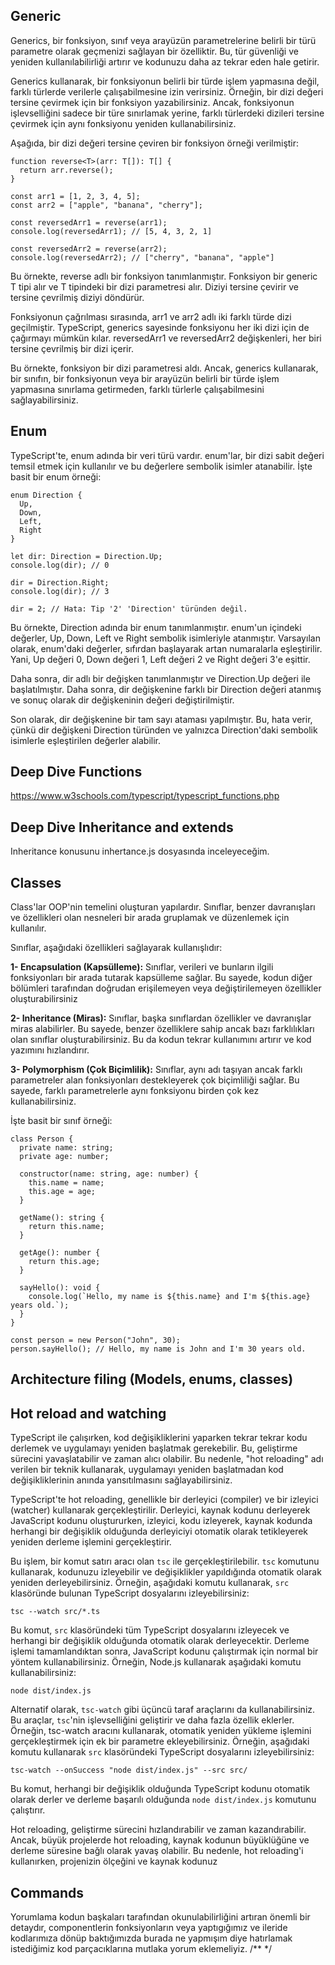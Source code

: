 ## Generic

Generics, bir fonksiyon, sınıf veya arayüzün parametrelerine belirli bir türü parametre olarak geçmenizi sağlayan bir özelliktir. Bu, tür güvenliği ve yeniden kullanılabilirliği artırır ve kodunuzu daha az tekrar eden hale getirir.

Generics kullanarak, bir fonksiyonun belirli bir türde işlem yapmasına değil, farklı türlerde verilerle çalışabilmesine izin verirsiniz. Örneğin, bir dizi değeri tersine çevirmek için bir fonksiyon yazabilirsiniz. Ancak, fonksiyonun işlevselliğini sadece bir türe sınırlamak yerine, farklı türlerdeki dizileri tersine çevirmek için aynı fonksiyonu yeniden kullanabilirsiniz.

Aşağıda, bir dizi değeri tersine çeviren bir fonksiyon örneği verilmiştir:

```
function reverse<T>(arr: T[]): T[] {
  return arr.reverse();
}

const arr1 = [1, 2, 3, 4, 5];
const arr2 = ["apple", "banana", "cherry"];

const reversedArr1 = reverse(arr1);
console.log(reversedArr1); // [5, 4, 3, 2, 1]

const reversedArr2 = reverse(arr2);
console.log(reversedArr2); // ["cherry", "banana", "apple"]
```
Bu örnekte, reverse adlı bir fonksiyon tanımlanmıştır. Fonksiyon bir generic T tipi alır ve T tipindeki bir dizi parametresi alır. Diziyi tersine çevirir ve tersine çevrilmiş diziyi döndürür.

Fonksiyonun çağrılması sırasında, arr1 ve arr2 adlı iki farklı türde dizi geçilmiştir. TypeScript, generics sayesinde fonksiyonu her iki dizi için de çağırmayı mümkün kılar. reversedArr1 ve reversedArr2 değişkenleri, her biri tersine çevrilmiş bir dizi içerir.

Bu örnekte, fonksiyon bir dizi parametresi aldı. Ancak, generics kullanarak, bir sınıfın, bir fonksiyonun veya bir arayüzün belirli bir türde işlem yapmasına sınırlama getirmeden, farklı türlerle çalışabilmesini sağlayabilirsiniz.

## Enum

TypeScript'te, enum adında bir veri türü vardır. enum'lar, bir dizi sabit değeri temsil etmek için kullanılır ve bu değerlere sembolik isimler atanabilir. İşte basit bir enum örneği:

```
enum Direction {
  Up,
  Down,
  Left,
  Right
}

let dir: Direction = Direction.Up;
console.log(dir); // 0

dir = Direction.Right;
console.log(dir); // 3

dir = 2; // Hata: Tip '2' 'Direction' türünden değil.
```

Bu örnekte, Direction adında bir enum tanımlanmıştır. enum'un içindeki değerler, Up, Down, Left ve Right sembolik isimleriyle atanmıştır. Varsayılan olarak, enum'daki değerler, sıfırdan başlayarak artan numaralarla eşleştirilir. Yani, Up değeri 0, Down değeri 1, Left değeri 2 ve Right değeri 3'e eşittir.

Daha sonra, dir adlı bir değişken tanımlanmıştır ve Direction.Up değeri ile başlatılmıştır. Daha sonra, dir değişkenine farklı bir Direction değeri atanmış ve sonuç olarak dir değişkeninin değeri değiştirilmiştir.

Son olarak, dir değişkenine bir tam sayı ataması yapılmıştır. Bu, hata verir, çünkü dir değişkeni Direction türünden ve yalnızca Direction'daki sembolik isimlerle eşleştirilen değerler alabilir.

## Deep Dive Functions

https://www.w3schools.com/typescript/typescript_functions.php

## Deep Dive Inheritance and extends

Inheritance konusunu inhertance.js dosyasında inceleyeceğim.

## Classes

Class'lar OOP'nin temelini oluşturan yapılardır. Sınıflar, benzer davranışları ve özellikleri olan nesneleri bir arada gruplamak ve düzenlemek için kullanılır. 

Sınıflar, aşağıdaki özellikleri sağlayarak kullanışlıdır:

**1- Encapsulation (Kapsülleme):** Sınıflar, verileri ve bunların ilgili fonksiyonları bir arada tutarak kapsülleme sağlar. Bu sayede, kodun diğer bölümleri tarafından doğrudan erişilemeyen veya değiştirilemeyen özellikler oluşturabilirsiniz

**2- Inheritance (Miras):** Sınıflar, başka sınıflardan özellikler ve davranışlar miras alabilirler. Bu sayede, benzer özelliklere sahip ancak bazı farklılıkları olan sınıflar oluşturabilirsiniz. Bu da kodun tekrar kullanımını artırır ve kod yazımını hızlandırır.

**3- Polymorphism (Çok Biçimlilik):**  Sınıflar, aynı adı taşıyan ancak farklı parametreler alan fonksiyonları destekleyerek çok biçimliliği sağlar. Bu sayede, farklı parametrelerle aynı fonksiyonu birden çok kez kullanabilirsiniz.

İşte basit bir sınıf örneği:

```
class Person {
  private name: string;
  private age: number;

  constructor(name: string, age: number) {
    this.name = name;
    this.age = age;
  }

  getName(): string {
    return this.name;
  }

  getAge(): number {
    return this.age;
  }

  sayHello(): void {
    console.log(`Hello, my name is ${this.name} and I'm ${this.age} years old.`);
  }
}

const person = new Person("John", 30);
person.sayHello(); // Hello, my name is John and I'm 30 years old.

```


## Architecture filing (Models, enums, classes)

## Hot reload and watching

TypeScript ile çalışırken, kod değişikliklerini yaparken tekrar tekrar kodu derlemek ve uygulamayı yeniden başlatmak gerekebilir. Bu, geliştirme sürecini yavaşlatabilir ve zaman alıcı olabilir. Bu nedenle, "hot reloading" adı verilen bir teknik kullanarak, uygulamayı yeniden başlatmadan kod değişikliklerinin anında yansıtılmasını sağlayabilirsiniz.

TypeScript'te hot reloading, genellikle bir derleyici (compiler) ve bir izleyici (watcher) kullanarak gerçekleştirilir. Derleyici, kaynak kodunu derleyerek JavaScript kodunu oluştururken, izleyici, kodu izleyerek, kaynak kodunda herhangi bir değişiklik olduğunda derleyiciyi otomatik olarak tetikleyerek yeniden derleme işlemini gerçekleştirir.

Bu işlem, bir komut satırı aracı olan `tsc` ile gerçekleştirilebilir. `tsc` komutunu kullanarak, kodunuzu izleyebilir ve değişiklikler yapıldığında otomatik olarak yeniden derleyebilirsiniz. Örneğin, aşağıdaki komutu kullanarak, `src` klasöründe bulunan TypeScript dosyalarını izleyebilirsiniz:

```
tsc --watch src/*.ts
```

Bu komut, `src` klasöründeki tüm TypeScript dosyalarını izleyecek ve herhangi bir değişiklik olduğunda otomatik olarak derleyecektir. Derleme işlemi tamamlandıktan sonra, JavaScript kodunu çalıştırmak için normal bir yöntem kullanabilirsiniz. Örneğin, Node.js kullanarak aşağıdaki komutu kullanabilirsiniz:

```
node dist/index.js
```

Alternatif olarak, `tsc-watch` gibi üçüncü taraf araçlarını da kullanabilirsiniz. Bu araçlar, `tsc`'nin işlevselliğini geliştirir ve daha fazla özellik eklerler. Örneğin, tsc-watch aracını kullanarak, otomatik yeniden yükleme işlemini gerçekleştirmek için ek bir parametre ekleyebilirsiniz. Örneğin, aşağıdaki komutu kullanarak `src` klasöründeki TypeScript dosyalarını izleyebilirsiniz:

```
tsc-watch --onSuccess "node dist/index.js" --src src/
```

Bu komut, herhangi bir değişiklik olduğunda TypeScript kodunu otomatik olarak derler ve derleme başarılı olduğunda `node dist/index.js` komutunu çalıştırır.

Hot reloading, geliştirme sürecini hızlandırabilir ve zaman kazandırabilir. Ancak, büyük projelerde hot reloading, kaynak kodunun büyüklüğüne ve derleme süresine bağlı olarak yavaş olabilir. Bu nedenle, hot reloading'i kullanırken, projenizin ölçeğini ve kaynak kodunuz

## Commands

Yorumlama kodun başkaları tarafından okunulabilirliğini artıran önemli bir detaydır, componentlerin fonksiyonların veya yaptıgığımız ve ileride kodlarımıza dönüp baktığımızda burada ne yapmışım diye hatırlamak istediğimiz kod parçacıklarına mutlaka yorum eklemeliyiz.
/**
*/